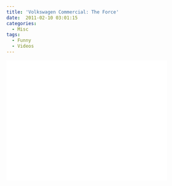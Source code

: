 ```yaml
---
title: 'Volkswagen Commercial: The Force'
date:  2011-02-10 03:01:15
categories:
  - Misc
tags:
  - Funny
  - Videos
---
```


<iframe width="420" height="315" src="//www.youtube.com/embed/R55e-uHQna0" frameborder="0" allowfullscreen></iframe>
